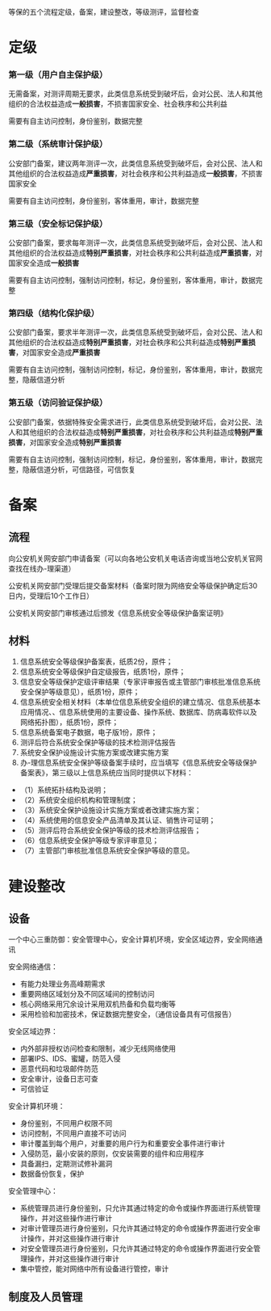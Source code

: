 等保的五个流程定级，备案，建设整改，等级测评，监督检查

# 定级

### 第一级（用户自主保护级）

无需备案，对测评周期无要求，此类信息系统受到破坏后，会对公民、法人和其他组织的合法权益造成**一般损害**，不损害国家安全、社会秩序和公共利益

需要有自主访问控制，身份鉴别，数据完整

### 第二级（系统审计保护级）

公安部门备案，建议两年测评一次，此类信息系统受到破坏后，会对公民、法人和其他组织的合法权益造成**严重损害**，对社会秩序和公共利益造成**一般损害**，不损害国家安全

需要有自主访问控制，身份鉴别，客体重用，审计，数据完整

### 第三级（安全标记保护级）

公安部门备案，要求每年测评一次，此类信息系统受到破坏后，会对公民、法人和其他组织的合法权益造成**特别严重损害**，对社会秩序和公共利益造成**严重损害**，对国家安全造成**一般损害**

需要有自主访问控制，强制访问控制，标记，身份鉴别，客体重用，审计，数据完整

### 第四级（结构化保护级）

公安部门备案，要求半年测评一次，此类信息系统受到破坏后，会对公民、法人和其他组织的合法权益造成**特别严重损害**，对社会秩序和公共利益造成**特别严重损害**，对国家安全造成**严重损害**

需要有自主访问控制，强制访问控制，标记，身份鉴别，客体重用，审计，数据完整，隐蔽信道分析

### 第五级（访问验证保护级）

公安部门备案，依据特殊安全需求进行，此类信息系统受到破坏后，会对公民、法人和其他组织的合法权益造成**特别严重损害**，对社会秩序和公共利益造成**特别严重损害**，对国家安全造成**特别严重损害**

需要有自主访问控制，强制访问控制，标记，身份鉴别，客体重用，审计，数据完整，隐蔽信道分析，可信路径，可信恢复

# 备案

## 流程

向公安机关网安部门申请备案（可以向各地公安机关电话咨询或当地公安机关官网查找在线办-理渠道）

公安机关网安部门受理后提交备案材料（备案时限为网络安全等级保护确定后30日内，受理后10个工作日）

公安机关网安部门审核通过后颁发《信息系统安全等级保护备案证明》

## 材料

1. 信息系统安全等级保护备案表，纸质2份，原件；
2. 信息系统安全等级保护自定级报告，纸质1份，原件；
3. 信息安全等级保护定级评审结果（专家评审报告或主管部门审核批准信息系统安全保护等级意见），纸质1份，原件；
4. 信息系统安全相关材料（本单位信息系统安全组织的建立情况、信息系统基本应用情况、、信息系统使用的主要设备、操作系统、数据库、防病毒软件以及网络拓扑图），纸质1份，原件；
5. 信息系统备案电子数据，电子版1份，原件；
6. 测评后符合系统安全保护等级的技术检测评估报告
7. 系统安全保护设施设计实施方案或改建实施方案
8. 办-理信息系统安全保护等级备案手续时，应当填写《信息系统安全等级保护备案表》，第三级以上信息系统应当同时提供以下材料：

- （1）系统拓扑结构及说明；
- （2）系统安全组织机构和管理制度；
- （3）系统安全保护设施设计实施方案或者改建实施方案；
- （4）系统使用的信息安全产品清单及其认证、销售许可证明；
- （5）测评后符合系统安全保护等级的技术检测评估报告；
- （6）信息系统安全保护等级专家评审意见；
- （7）主管部门审核批准信息系统安全保护等级的意见。

# 建设整改

## 设备

一个中心三重防御：安全管理中心，安全计算机环境，安全区域边界，安全网络通讯

安全网络通信：

- 有能力处理业务高峰期需求
- 重要网络区域划分及不同区域间的控制访问
- 核心网络采用冗余设计采用双机热备和负载均衡等
- 采用检验和加密技术，保证数据完整安全，（通信设备具有可信报告）

安全区域边界：

- 内外部非授权访问检查和限制，减少无线网络使用
- 部署IPS、IDS、蜜罐，防范入侵
- 恶意代码和垃圾邮件防范
- 安全审计，设备日志可查
- 可信验证

安全计算机环境：

- 身份鉴别，不同用户权限不同
- 访问控制，不同用户直接不可访问
- 审计覆盖到每个用户，对重要的用户行为和重要安全事件进行审计
- 入侵防范，最小安装的原则，仅安装需要的组件和应用程序
- 具备漏扫，定期测试修补漏洞
- 数据备份恢复，保护

安全管理中心：

- 系统管理员进行身份鉴别，只允许其通过特定的命令或操作界面进行系统管理操作，并对这些操作进行审计
- 对审计管理员进行身份鉴别，只允许其通过特定的命令或操作界面进行安全审计操作，并对这些操作进行审计
- 对安全管理员进行身份鉴别，只允许其通过特定的命令或操作界面进行安全管理操作，并对这些操作进行审计
- 集中管控，能对网络中所有设备进行管控，审计

## 制度及人员管理

